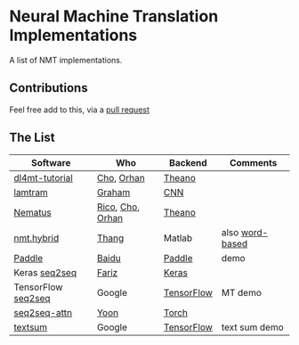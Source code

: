 # Neural Machine Translation Implementations

A list of NMT implementations.

## Contributions

Feel free add to this, via a [pull request](https://github.com/jonsafari/nmt-list/pulls)

## The List
| Software | Who | Backend | Comments |
| -------- | --- | ------- | -------- |
| [dl4mt-tutorial](https://github.com/nyu-dl/dl4mt-tutorial) | [Cho](https://github.com/kyunghyuncho), [Orhan](https://github.com/orhanf) | [Theano](https://github.com/Theano/Theano) | |
| [lamtram](https://github.com/neubig/lamtram) | [Graham](https://github.com/neubig) | [CNN](https://github.com/clab/cnn) | |
| [Nematus](https://github.com/rsennrich/nematus) | [Rico](https://github.com/rsennrich), [Cho](https://github.com/kyunghyuncho), [Orhan](https://github.com/orhanf) | [Theano](https://github.com/Theano/Theano) | |
| [nmt.hybrid](https://github.com/lmthang/nmt.hybrid) | [Thang](https://github.com/lmthang) | Matlab | also [word-based](https://github.com/lmthang/nmt.matlab) |
| [Paddle](https://github.com/baidu/Paddle/tree/master/demo/seqToseq/translation) | [Baidu](https://github.com/baidu) | [Paddle](https://github.com/baidu/Paddle) | demo |
| Keras [seq2seq](https://github.com/farizrahman4u/seq2seq) | [Fariz](https://github.com/farizrahman4u) | [Keras](https://github.com/fchollet/keras) | |
| TensorFlow [seq2seq](https://www.tensorflow.org/versions/master/tutorials/seq2seq/index.html) | Google | [TensorFlow](https://github.com/tensorflow/tensorflow) | MT demo |
| [seq2seq-attn](https://github.com/harvardnlp/seq2seq-attn) | [Yoon](https://github.com/yoonkim) | [Torch](https://github.com/torch/distro) | |
| [textsum](https://github.com/tensorflow/models/tree/master/textsum) | Google | [TensorFlow](https://github.com/tensorflow/tensorflow) | text sum demo |
